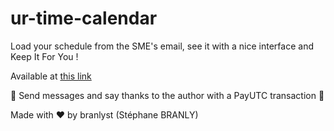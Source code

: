 # ur-time-calendar

Load your schedule from the SME's email, see it with a nice interface and Keep It For You !

Available at [this link](https://stephanebranly.github.io/ur-time-calendar/)

🍻 Send messages and say thanks to the author with a PayUTC transaction 🍻

Made with ❤️ by branlyst (Stéphane BRANLY)

